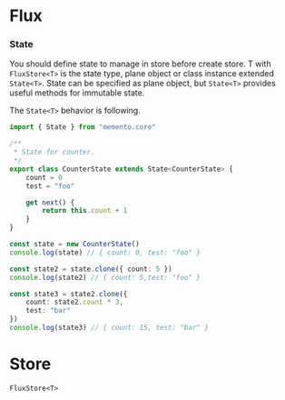 # Flux


### State

You should define state to manage in store before create store.
T with ```FluxStore<T>``` is the state type, plane object or class instance extended ```State<T>```.
State can be specified as plane object, but ```State<T>``` provides useful methods for immutable state.

The ```State<T>``` behavior is following. 

```ts
import { State } from "memento.core"

/**
 * State for counter.
 */
export class CounterState extends State<CounterState> {
    count = 0
    test = "foo"

    get next() {
        return this.count + 1
    }
}

const state = new CounterState()
console.log(state) // { count: 0, test: "foo" }

const state2 = state.clone({ count: 5 })
console.log(state2) // { count: 5,test: "foo" }

const state3 = state2.clone({
    count: state2.count * 3,
    test: "bar"
})
console.log(state3) // { count: 15, test: "bar" }
```

# Store

```FluxStore<T>```
